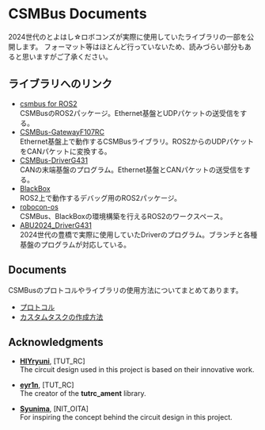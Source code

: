 # CSMBus Documents
2024世代のとよはし☆ロボコンズが実際に使用していたライブラリの一部を公開します。
フォーマット等はほとんど行っていないため、読みづらい部分もあると思いますがご了承ください。

## ライブラリへのリンク
- [csmbus for ROS2](https://github.com/Ayrton2718/csmbus/tree/main)  
  CSMBusのROS2パッケージ。Ethernet基盤とUDPパケットの送受信をする。
- [CSMBus-GatewayF107RC](https://github.com/Ayrton2718/CSMBus-GatewayF107RC)  
  Ethernet基盤上で動作するCSMBusライブラリ。ROS2からのUDPパケットをCANパケットに変換する。
- [CSMBus-DriverG431](https://github.com/Ayrton2718/CSMBus-DriverG431)  
  CANの末端基盤のプログラム。Ethernet基盤とCANパケットの送受信をする。
- [BlackBox](https://github.com/Ayrton2718/blackbox)  
  ROS2上で動作するデバッグ用のROS2パッケージ。
- [robocon-os](https://github.com/Ayrton2718/robocon-os)  
  CSMBus、BlackBoxの環境構築を行えるROS2のワークスペース。
- [ABU2024_DriverG431](https://github.com/Ayrton2718/ABU2024_DriverG431)  
  2024世代の豊橋で実際に使用していたDriverのプログラム。ブランチと各種基盤のプログラムが対応している。

## Documents
CSMBusのプロトコルやライブラリの使用方法についてまとめてあります。
- [プロトコル](docs/protocol.md)
- [カスタムタスクの作成方法](docs/custom_task.md)

## Acknowledgments
- **[HIYryuni](https://github.com/HIYryuni)**, [TUT_RC]  
  The circuit design used in this project is based on their innovative work.

- **[eyr1n](https://github.com/eyr1n)**, [TUT_RC]  
  The creator of the **tutrc_ament** library.

- **[Syunima](https://github.com/Syunima)**, [NIT_OITA]  
  For inspiring the concept behind the circuit design in this project. 
